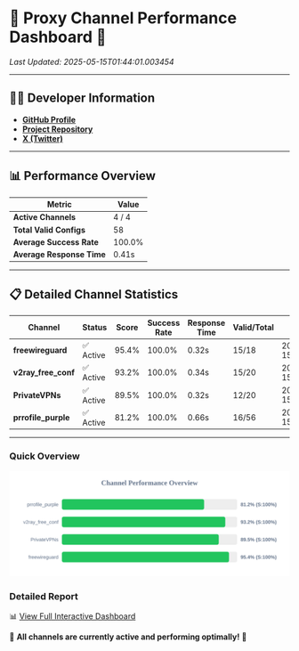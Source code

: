 # 🌟 Proxy Channel Performance Dashboard 🌟

_Last Updated: 2025-05-15T01:44:01.003454_

---

## 👩‍💻 Developer Information

- **[GitHub Profile](https://github.com/4n0nymou3)**  
- **[Project Repository](https://github.com/4n0nymou3/multi-proxy-config-fetcher)**  
- **[X (Twitter)](https://x.com/4n0nymou3)**  

---

## 📊 Performance Overview

| Metric                | Value       |
|-----------------------|-------------|
| **Active Channels**   | 4 / 4       |
| **Total Valid Configs** | 58          |
| **Average Success Rate** | 100.0%      |
| **Average Response Time** | 0.41s       |

---

## 📋 Detailed Channel Statistics

| Channel          | Status     | Score  | Success Rate | Response Time | Valid/Total | Last Success               |
|------------------|------------|--------|--------------|---------------|-------------|----------------------------|
| **freewireguard**  | ✅ Active  | 95.4%  | 100.0% | 0.32s         | 15/18       | 2025-05-15T01:44:01.001838 |
| **v2ray_free_conf**  | ✅ Active  | 93.2%  | 100.0% | 0.34s         | 15/20       | 2025-05-15T01:44:00.306701 |
| **PrivateVPNs**  | ✅ Active  | 89.5%  | 100.0% | 0.32s         | 12/20       | 2025-05-15T01:44:00.657468 |
| **prrofile_purple**  | ✅ Active  | 81.2%  | 100.0% | 0.66s         | 16/56       | 2025-05-15T01:43:59.936142 |

---

### Quick Overview
<div align="center">
  <a href="https://raw.githubusercontent.com/nullluser/NullRepo/refs/heads/main/assets/channel_stats_chart.svg">
    <img src="https://raw.githubusercontent.com/nullluser/NullRepo/refs/heads/main/assets/channel_stats_chart.svg" alt="Source Performance Statistics" width="800">
  </a>
</div>

### Detailed Report
📊 [View Full Interactive Dashboard](https://htmlpreview.github.io/?https://github.com/nullluser/NullRepo/blob/main/assets/performance_report.html)

🎉 **All channels are currently active and performing optimally!** 🎉
